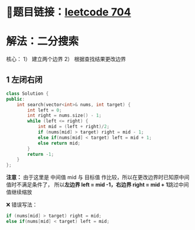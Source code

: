 # 🔗题目链接：[leetcode 704](https://leetcode.cn/problems/binary-search/)

# 解法：二分搜索

核心：
1） 建立两个边界
2） 根据查找结果更改边界

## 1 左闭右闭
```C++
class Solution {
public:
    int search(vector<int>& nums, int target) {
        int left = 0;
        int right = nums.size() - 1;
        while (left <= right) {
            int mid = (left + right)/2;
            if (nums[mid] > target) right = mid - 1; 
            else if(nums[mid] < target) left = mid + 1;
            else return mid;
        }
        return -1;
    }
};
```
**注意：** 由于这里是 中间值 mid 与 目标值 作比较，所以在更改边界时已知原中间值时不满足条件了，
所以**左边界 left =  mid -1，右边界 right = mid + 1**跳过中间值继续缩放

❌ 错误写法：
```C++
if (nums[mid] > target) right = mid; 
else if(nums[mid] < target) left = mid;
```
